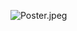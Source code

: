 ![Poster.jpeg](https://github.com/Yunni/AutonomousVisualization-UnsupervisedLearning/blob/master/Poster.jpeg)
